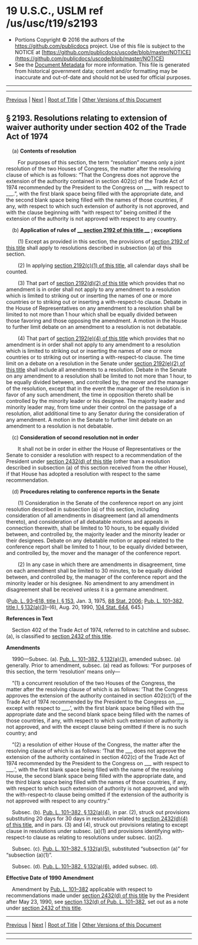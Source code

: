 ---
---

# 19 U.S.C., USLM ref /us/usc/t19/s2193

* Portions Copyright © 2016 the authors of the https://github.com/publicdocs project.
  Use of this file is subject to the NOTICE at [https://github.com/publicdocs/uscode/blob/master/NOTICE](https://github.com/publicdocs/uscode/blob/master/NOTICE)
* See the [Document Metadata](././../../../../../..//README.md) for more information.
  This file is generated from historical government data; content and/or formatting may be inaccurate and out-of-date and should not be used for official purposes.

----------
----------

[Previous](./../../../../../..//us/usc/t19/ch12/schI/pt5/m__us_usc_t19_s2192.md) | [Next](./../../../../../..//us/usc/t19/ch12/schI/pt5/m__us_usc_t19_s2194.md) | [Root of Title](./../../../../../../) | [Other Versions of this Document](https://publicdocs.github.io/go/links?ns=uslm&ref=%2Fus%2Fusc%2Ft19%2Fs2193)

## § 2193. Resolutions relating to extension of waiver authority under section 402 of the Trade Act of 1974

    (a) __Contents of resolution__ 

        For purposes of this section, the term “resolution” means only a joint resolution of the two Houses of Congress, the matter after the resolving clause of which is as follows: “That the Congress does not approve the extension of the authority contained in section 402(c) of the Trade Act of 1974 recommended by the President to the Congress on \_\_\_ with respect to \_\_\_.”, with the first blank space being filled with the appropriate date, and the second blank space being filled with the names of those countries, if any, with respect to which such extension of authority is not approved, and with the clause beginning with “with respect to” being omitted if the extension of the authority is not approved with respect to any country.

    (b) __Application of rules of__  __[__  __section 2192 of this title__  __][/us/usc/t19/s2192]__  __; exceptions__ 

        (1) Except as provided in this section, the provisions of [section 2192 of this title][/us/usc/t19/s2192] shall apply to resolutions described in subsection (a) of this section.

        (2) In applying [section 2192(c)(1) of this title][/us/usc/t19/s2192/c/1], all calendar days shall be counted.

        (3) That part of [section 2192(d)(2) of this title][/us/usc/t19/s2192/d/2] which provides that no amendment is in order shall not apply to any amendment to a resolution which is limited to striking out or inserting the names of one or more countries or to striking out or inserting a with-respect-to clause. Debate in the House of Representatives on any amendment to a resolution shall be limited to not more than 1 hour which shall be equally divided between those favoring and those opposing the amendment. A motion in the House to further limit debate on an amendment to a resolution is not debatable.

        (4) That part of [section 2192(e)(4) of this title][/us/usc/t19/s2192/e/4] which provides that no amendment is in order shall not apply to any amendment to a resolution which is limited to striking out or inserting the names of one or more countries or to striking out or inserting a with-respect-to clause. The time limit on a debate on a resolution in the Senate under [section 2192(e)(2) of this title][/us/usc/t19/s2192/e/2] shall include all amendments to a resolution. Debate in the Senate on any amendment to a resolution shall be limited to not more than 1 hour, to be equally divided between, and controlled by, the mover and the manager of the resolution, except that in the event the manager of the resolution is in favor of any such amendment, the time in opposition thereto shall be controlled by the minority leader or his designee. The majority leader and minority leader may, from time under their control on the passage of a resolution, allot additional time to any Senator during the consideration of any amendment. A motion in the Senate to further limit debate on an amendment to a resolution is not debatable.

    (c) __Consideration of second resolution not in order__ 

        It shall not be in order in either the House of Representatives or the Senate to consider a resolution with respect to a recommendation of the President under [section 2432(d) of this title][/us/usc/t19/s2432/d] (other than a resolution described in subsection (a) of this section received from the other House), if that House has adopted a resolution with respect to the same recommendation.

    (d) __Procedures relating to conference reports in the Senate__ 

        (1) Consideration in the Senate of the conference report on any joint resolution described in subsection (a) of this section, including consideration of all amendments in disagreement (and all amendments thereto), and consideration of all debatable motions and appeals in connection therewith, shall be limited to 10 hours, to be equally divided between, and controlled by, the majority leader and the minority leader or their designees. Debate on any debatable motion or appeal related to the conference report shall be limited to 1 hour, to be equally divided between, and controlled by, the mover and the manager of the conference report.

        (2) In any case in which there are amendments in disagreement, time on each amendment shall be limited to 30 minutes, to be equally divided between, and controlled by, the manager of the conference report and the minority leader or his designee. No amendment to any amendment in disagreement shall be received unless it is a germane amendment.

([Pub. L. 93–618, title I, § 153][/us/pl/93/618/s153], Jan. 3, 1975, [88 Stat. 2006][/us/stat/88/2006]; [Pub. L. 101–382, title I, § 132(a)(3)][/us/pl/101/382/s132/a/3]–(6), Aug. 20, 1990, [104 Stat. 644][/us/stat/104/644], 645.)

 __References in Text__ 

    Section 402 of the Trade Act of 1974, referred to in catchline and subsec. (a), is classified to [section 2432 of this title][/us/usc/t19/s2432].

 __Amendments__ 

    1990—Subsec. (a). [Pub. L. 101–382, § 132(a)(3)][/us/pl/101/382/s132/a/3], amended subsec. (a) generally. Prior to amendment, subsec. (a) read as follows: “For purposes of this section, the term ‘resolution’ means only—

    “(1) a concurrent resolution of the two Houses of the Congress, the matter after the resolving clause of which is as follows: ‘That the Congress approves the extension of the authority contained in section 402(c)(1) of the Trade Act of 1974 recommended by the President to the Congress on \_\_\_, except with respect to \_\_\_.’, with the first blank space being filled with the appropriate date and the second blank space being filled with the names of those countries, if any, with respect to which such extension of authority is not approved, and with the except clause being omitted if there is no such country; and

    “(2) a resolution of either House of the Congress, the matter after the resolving clause of which is as follows: ‘That the \_\_\_ does not approve the extension of the authority contained in section 402(c) of the Trade Act of 1974 recommended by the President to the Congress on \_\_\_ with respect to \_\_\_.’, with the first blank space being filled with the name of the resolving House, the second blank space being filled with the appropriate date, and the third blank space being filled with the names of those countries, if any, with respect to which such extension of authority is not approved, and with the with-respect-to clause being omitted if the extension of the authority is not approved with respect to any country.”

    Subsec. (b). [Pub. L. 101–382, § 132(a)(4)][/us/pl/101/382/s132/a/4], in par. (2), struck out provisions substituting 20 days for 30 days in resolution related to [section 2432(d)(4) of this title][/us/usc/t19/s2432/d/4], and in pars. (3) and (4), struck out provisions relating to except clause in resolutions under subsec. (a)(1) and provisions identifying with-respect-to clause as relating to resolutions under subsec. (a)(2).

    Subsec. (c). [Pub. L. 101–382, § 132(a)(5)][/us/pl/101/382/s132/a/5], substituted “subsection (a)” for “subsection (a)(1)”.

    Subsec. (d). [Pub. L. 101–382, § 132(a)(6)][/us/pl/101/382/s132/a/6], added subsec. (d).

 __Effective Date of 1990 Amendment__ 

    Amendment by [Pub. L. 101–382][/us/pl/101/382] applicable with respect to recommendations made under [section 2432(d) of this title][/us/usc/t19/s2432/d] by the President after May 23, 1990, see [section 132(d) of Pub. L. 101–382][/us/pl/101/382/s132/d], set out as a note under [section 2432 of this title][/us/usc/t19/s2432].

----------

[Previous](./../../../../../..//us/usc/t19/ch12/schI/pt5/m__us_usc_t19_s2192.md) | [Next](./../../../../../..//us/usc/t19/ch12/schI/pt5/m__us_usc_t19_s2194.md) | [Root of Title](./../../../../../../) | [Other Versions of this Document](https://publicdocs.github.io/go/links?ns=uslm&ref=%2Fus%2Fusc%2Ft19%2Fs2193)

----------
----------

[/us/usc/t19/s2192]: https://publicdocs.github.io/go/links?ns=uslm&ref=%2Fus%2Fusc%2Ft19%2Fs2192
[/us/usc/t19/s2192]: https://publicdocs.github.io/go/links?ns=uslm&ref=%2Fus%2Fusc%2Ft19%2Fs2192
[/us/usc/t19/s2192/c/1]: https://publicdocs.github.io/go/links?ns=uslm&ref=%2Fus%2Fusc%2Ft19%2Fs2192%2Fc%2F1
[/us/usc/t19/s2192/d/2]: https://publicdocs.github.io/go/links?ns=uslm&ref=%2Fus%2Fusc%2Ft19%2Fs2192%2Fd%2F2
[/us/usc/t19/s2192/e/4]: https://publicdocs.github.io/go/links?ns=uslm&ref=%2Fus%2Fusc%2Ft19%2Fs2192%2Fe%2F4
[/us/usc/t19/s2192/e/2]: https://publicdocs.github.io/go/links?ns=uslm&ref=%2Fus%2Fusc%2Ft19%2Fs2192%2Fe%2F2
[/us/usc/t19/s2432/d]: https://publicdocs.github.io/go/links?ns=uslm&ref=%2Fus%2Fusc%2Ft19%2Fs2432%2Fd
[/us/pl/93/618/s153]: https://publicdocs.github.io/go/links?ns=uslm&ref=%2Fus%2Fpl%2F93%2F618%2Fs153
[/us/stat/88/2006]: https://publicdocs.github.io/go/links?ns=uslm&ref=%2Fus%2Fstat%2F88%2F2006
[/us/pl/101/382/s132/a/3]: https://publicdocs.github.io/go/links?ns=uslm&ref=%2Fus%2Fpl%2F101%2F382%2Fs132%2Fa%2F3
[/us/stat/104/644]: https://publicdocs.github.io/go/links?ns=uslm&ref=%2Fus%2Fstat%2F104%2F644
[/us/usc/t19/s2432]: https://publicdocs.github.io/go/links?ns=uslm&ref=%2Fus%2Fusc%2Ft19%2Fs2432
[/us/pl/101/382/s132/a/3]: https://publicdocs.github.io/go/links?ns=uslm&ref=%2Fus%2Fpl%2F101%2F382%2Fs132%2Fa%2F3
[/us/pl/101/382/s132/a/4]: https://publicdocs.github.io/go/links?ns=uslm&ref=%2Fus%2Fpl%2F101%2F382%2Fs132%2Fa%2F4
[/us/usc/t19/s2432/d/4]: https://publicdocs.github.io/go/links?ns=uslm&ref=%2Fus%2Fusc%2Ft19%2Fs2432%2Fd%2F4
[/us/pl/101/382/s132/a/5]: https://publicdocs.github.io/go/links?ns=uslm&ref=%2Fus%2Fpl%2F101%2F382%2Fs132%2Fa%2F5
[/us/pl/101/382/s132/a/6]: https://publicdocs.github.io/go/links?ns=uslm&ref=%2Fus%2Fpl%2F101%2F382%2Fs132%2Fa%2F6
[/us/pl/101/382]: https://publicdocs.github.io/go/links?ns=uslm&ref=%2Fus%2Fpl%2F101%2F382
[/us/usc/t19/s2432/d]: https://publicdocs.github.io/go/links?ns=uslm&ref=%2Fus%2Fusc%2Ft19%2Fs2432%2Fd
[/us/pl/101/382/s132/d]: https://publicdocs.github.io/go/links?ns=uslm&ref=%2Fus%2Fpl%2F101%2F382%2Fs132%2Fd
[/us/usc/t19/s2432]: https://publicdocs.github.io/go/links?ns=uslm&ref=%2Fus%2Fusc%2Ft19%2Fs2432


